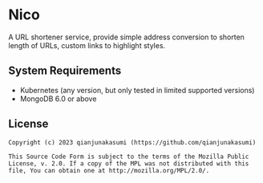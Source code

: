 # Nico

A URL shortener service, provide simple address conversion to shorten
length of URLs, custom links to highlight styles.

## System Requirements

- Kubernetes (any version, but only tested in limited supported versions)
- MongoDB 6.0 or above

## License

```text
Copyright (c) 2023 qianjunakasumi (https://github.com/qianjunakasumi)

This Source Code Form is subject to the terms of the Mozilla Public
License, v. 2.0. If a copy of the MPL was not distributed with this
file, You can obtain one at http://mozilla.org/MPL/2.0/.
```
